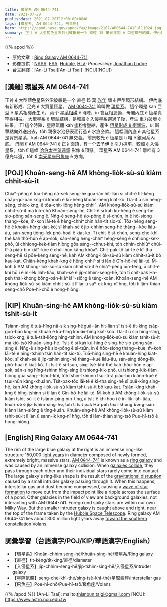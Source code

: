 ```yaml
---
title: 環星系 AM 0644-741
date: 2021-07-28
publishdate: 2021-07-28T12:00:00+0800
tags: [環星系, AM 0644-741, 飛魚座]
hero: https://apod.nasa.gov/apod/fap/image/2107/AM0644-741Full1024.jpg
summary: 正爿 ê 大型藍色星系外沿彼輾是一个 直徑 15 萬光年闊 ê 巨型環形結構。伊內底有新形成、足光 ê 大質量恆星。
---
```


{{% apod %}}

- 原始文章：[Ring Galaxy AM 0644-741](https://apod.nasa.gov/apod/ap210728.html)
- 影像提供：[NASA](https://www.nasa.gov/), [ESA](http://www.esa.int/), [Hubble](https://www.nasa.gov/mission_pages/hubble/main/index.html), [HLA](https://hla.stsci.edu/); *Processing:* [Jonathan Lodge](https://www.instagram.com/jjlodge)
- 台文翻譯：[An-Li Tsai][An-Li Tsai] ([NCU][NCU])

## [漢羅] 環星系 AM 0644-741
正爿 ê 大型藍色星系外沿彼輾是一个 直徑 15 萬 [光年][light years] 闊 ê 巨型環形結構。
伊內底有新形成、足光 ê 大質量恆星。
[AM 0644-741][AM 0644-741] 嘛叫做 [環星系][ring galaxy]。
這个環是 kah 巨型 ê 星系相碰產生 ê。
兩个 [星系相碰][galaxies collide] ê 時陣，in 會互相迵過，毋閣內底 ê 恆星真罕得相拄。
大型星系 ê 環型結構，是較細 ê 入侵星系迵過了後，產生 [重力破壞][gravitational disruption] ê 結果。
Tī 這个時陣，星際氣體 kah 塗粉會壓縮，產生 [恆星形成 ê 衝擊波][wave of star formation]，ùi 衝擊點向外送出去，to̍h 親像水池仔表面行過 ê 水痕仝款。
這幅圖內底 ê 其他星系是背景星系，kah AM 0644-741 無交葛。
前景較光 ê 恆星是 tī 咱 ê 銀河系內底。
毋閣 tī AM 0644-741 ê 正爿面頂，有一个去予伊 ê 引力掠牢、較細 ê 入侵星系，to̍h tī 這幅 [哈伯太空望遠鏡][Hubble Space Telescope] 影像 ê 頂懸。
環星系 AM 0644-741 離咱有 3 億光年遠，to̍h tī [南天星座飛魚座][toward the southern constellation Volans] ê 方向。

## [POJ] Khoân-seng-hē AM khòng-lio̍k-sù-sù kiàm chhit-sù-it
Chiàⁿ-pêng ê tōa-hêng nâ-sek seng-hē gōa-iân hit-liàn sī chi̍t-ê ti̍t-kèng cha̍p-gō͘-bān kng-nî khoah ê kū-hêng khoân-hêng kiat-kò͘.
I la-it ū sin hêng-sêng, chiok-kng, ê tōa-chit-liōng hêng-chhiⁿ.
AM khòng-lio̍k-sù-sù kiàm chhit-sù-it mā kiò-chò Khoân-seng-hē.
Chit-ê sī kah kū-hêng ê seng-hē sio-pōng sán-seng ê.
Nn̄g-ê seng-hē sio-pōng ê sî-chūn, in ē hō͘-siong thàng--kòe, m̄-koh lāi-té ê hêng-chhiⁿ chin hán-tit sio-tú.
Tōa-hêng seng-hē ê khoân-hêng kiat-kò͘, sī khah-sè ê ji̍p-chhim seng-hē thàng--kòe liáu-āu, sán-seng tiōng-le̍k phò-hoāi ê kiat-kó.
Tī chit-ê sî-chūn, seng-chè-khì-thé kah thô͘-hún ē ap-sok, sán-seng hêng-chhiⁿ hêng-sêng ê chhiong-kek-phō, ùi chhiong-kek-tiàm hiòng gōa sàng--chhut-khì, to̍h chhin-chhiūⁿ chúi-tî-á piáu-bīn kiâⁿ-kòe ê chúi-hūn kâng-khóaⁿ.
Chit-pak-tô͘ lāi-té ê kî-tha seng-hē sī pōe-kéng seng-hē, kah AM khòng-lio̍k-sù-sù kiàm chhit-sù-it bô kau-kat.
Chiân-kéng khah-kng ê hêng-chhiⁿ sī tī lán ê Gîn-hô-hē lāi-té.
M̄-koh tī AM khòng-lio̍k-sù-sù kiàm chhit-sù-it ê chiàⁿ-pêng bīn-téng, ū chi̍t-ê khì hō͘ i ê ín-le̍k lia̍h-tiâu, khah-sè ê ji̍p-chhim-seng-hē, to̍h tī chit-pak Ha-peh thài-khong bōng-oán-kiàⁿ iáⁿ-siōng ê téng-koân.
Khoân-seng-hē AM khòng-lio̍k-sù-sù kiàm chhit-sù-it lî lán ū saⁿ-ek kng-nî hn̄g, to̍h tī lâm-thian seng-chō Poe-hî-chō ê hong-hiòng.

## [KIP] Khuân-sing-hē AM khòng-lio̍k-sù-sù kiàm tshit-sù-it
Tsiànn-pîng ê tuā-hîng nâ-sik sing-hē guā-iân hit-liàn sī tsi̍t-ê ti̍t-kìng tsa̍p-gōo-bān kng-nî khuah ê kū-hîng khuân-hîng kiat-kòo.
I la-it ū sin hîng-sîng, tsiok-kng, ê tuā-tsit-liōng hîng-tshinn.
AM khòng-lio̍k-sù-sù kiàm tshit-sù-it mā kiò-tsò Khuân-sing-hē.
Tsit-ê sī kah kū-hîng ê sing-hē sio-pōng sán-sing ê.
Nn̄g-ê sing-hē sio-pōng ê sî-tsūn, in ē hōo-siong thàng--kuè, m̄-koh lāi-té ê hîng-tshinn tsin hán-tit sio-tú.
Tuā-hîng sing-hē ê khuân-hîng kiat-kòo, sī khah-sè ê ji̍p-tshim sing-hē thàng--kuè liáu-āu, sán-sing tiōng-li̍k phò-huāi ê kiat-kó.
Tī tsit-ê sî-tsūn, sing-tsè-khì-thé kah thôo-hún ē ap-sok, sán-sing hîng-tshinn hîng-sîng ê tshiong-kik-phō, uì tshiong-kik-tiàm hiòng guā sàng--tshut-khì, to̍h tshin-tshiūnn tsuí-tî-á piáu-bīn kiânn-kuè ê tsuí-hūn kâng-khuánn.
Tsit-pak-tôo lāi-té ê kî-tha sing-hē sī puē-kíng sing-hē, kah AM khòng-lio̍k-sù-sù kiàm tshit-sù-it bô kau-kat.
Tsiân-kíng khah-kng ê hîng-tshinn sī tī lán ê Gîn-hô-hē lāi-té.
M̄-koh tī AM khòng-lio̍k-sù-sù kiàm tshit-sù-it ê tsiànn-pîng bīn-tíng, ū tsi̍t-ê khì hōo i ê ín-li̍k lia̍h-tiâu, khah-sè ê ji̍p-tshim-sing-hē, to̍h tī tsit-pak Ha-peh thài-khong bōng-uán-kiànn iánn-siōng ê tíng-kuân.
Khuân-sing-hē AM khòng-lio̍k-sù-sù kiàm tshit-sù-it lî lán ū sann-ik kng-nî hn̄g, to̍h tī lâm-thian sing-tsō Pue-hî-tsō ê hong-hiòng.

## [English] Ring Galaxy AM 0644-741
The rim of the large blue galaxy at the right is an immense ring-like structure 150,000 [light years][light years] in diameter composed of newly formed, extremely bright, massive stars.
[AM 0644-741][AM 0644-741] is known as a [ring galaxy][ring galaxy] and was caused by an immense galaxy collision.
When [galaxies collide][galaxies collide], they pass through each other and their individual stars rarely come into contact.
The large galaxy's ring-like shape is the result of the [gravitational disruption][gravitational disruption] caused by a small intruder galaxy passing through it.
When this happens, interstellar gas and dust become compressed, causing a [wave of star formation][wave of star formation] to move out from the impact point like a ripple across the surface of a pond.
Other galaxies in the field of view are background galaxies, not interacting with AM 0644-741.
Foreground spiky stars are within our own Milky Way.
But the smaller intruder galaxy is caught above and right, near the top of the frame taken by the [Hubble Space Telescope][Hubble Space Telescope].
Ring galaxy AM 0644-741 lies about 300 million light years away [toward the southern constellation Volans][toward the southern constellation Volans].


## 詞彙學習（台語漢字/POJ/KIP/華語漢字/English）
- 【環星系】Khoân-chhim seng-hē/Khuân-sing-hē/環星系/Ring galaxy
- 【直徑】ti̍t-kèng/ti̍t-kìng/直徑/diameter
- 【入侵星系】ji̍p-chhim-seng-hē/ji̍p-tshim-sing-hē/入侵星系/intruder galaxy
- 【星際氣體】seng-chè-khì-thé/sing-tsè-khì-thé/星際氣體/interstellar gas
- 【飛魚座】Poe-hî-chō/Pue-hî-tsō/飛魚座/Volans


{{% /apod %}}
[An-Li Tsai]: mailto:thianbun.taigi@gmail.com
[NCU]: https://www.astro.ncu.edu.tw


[light years]:http://chandra.harvard.edu/photo/cosmic_distance.html
[AM 0644-741]:http://adsabs.harvard.edu/abs/1997ApJ...474..686H
[ring galaxy]:https://apod.nasa.gov/apod/ap010612.html
[galaxies collide]:https://apod.nasa.gov/apod/ap150201.html
[gravitational disruption]:http://en.wikipedia.org/wiki/Tidal_force
[wave of star formation]:http://astronomy.swin.edu.au/cosmos/D/density+wave+model
[Hubble Space Telescope]:https://hubblesite.org/contents/news-releases/2021/news-2021-045
[toward the southern constellation Volans]:https://hubblesite.org/contents/media/images/2004/15/1520-Image.html
